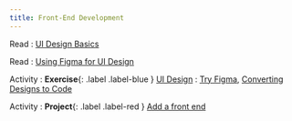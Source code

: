 ```yaml
---
title: Front-End Development
---
```


Read
: [UI Design Basics](#)

Read
: [Using Figma for UI Design](#)

Activity
: **Exercise**{: .label .label-blue } [UI Design](#)
: [Try Figma](https://www.figma.com/), [Converting Designs to Code](#)

Activity
: **Project**{: .label .label-red } [Add a front end](#)
